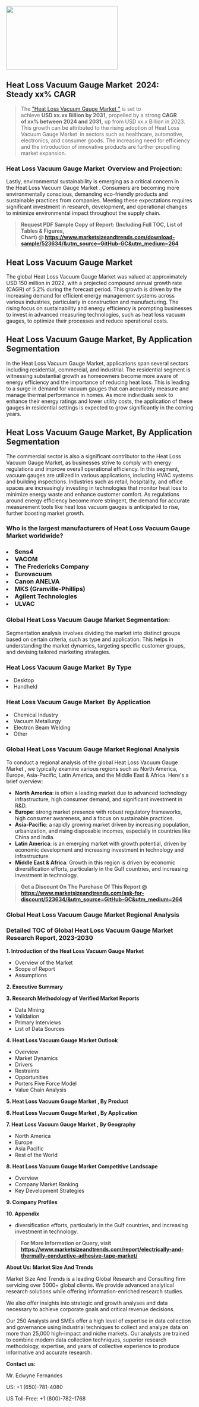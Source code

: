 <p><img class="alignnone size-medium wp-image-20088" src="https://ffe5etoiles.com/wp-content/uploads/2024/12/MST1-300x171.png" alt="" width="300" height="171" /></p><h2 id="ember46" class="ember-view reader-text-block__heading-2">Heat Loss Vacuum Gauge Market &nbsp;2024: Steady&nbsp;xx% CAGR</h2><blockquote id="ember47" class="ember-view reader-text-block__blockquote">The&nbsp;<a class="app-aware-link " href="https://www.marketsizeandtrends.com/download-sample/523634/&utm_source=GitHub-GC&utm_medium=264" target="_blank" data-test-app-aware-link="">"Heat Loss Vacuum Gauge Market "</a>&nbsp;is set to achieve&nbsp;<strong>USD&nbsp;xx.xx&nbsp;Billion by 2031,</strong>&nbsp;propelled by a strong&nbsp;<strong>CAGR of&nbsp;xx% between 2024 and 2031,</strong>&nbsp;up from USD xx.x Billion in 2023. This growth can be attributed to the rising adoption of&nbsp;Heat Loss Vacuum Gauge Market &nbsp;in sectors such as healthcare, automotive, electronics, and consumer goods. The increasing need for efficiency and the introduction of innovative products are further propelling market expansion.</blockquote><h3 id="ember48" class="ember-view reader-text-block__heading-3">Heat Loss Vacuum Gauge Market &nbsp;Overview and Projection:</h3><p id="ember49" class="ember-view reader-text-block__paragraph">Lastly, environmental sustainability is emerging as a critical concern in the&nbsp;Heat Loss Vacuum Gauge Market . Consumers are becoming more environmentally conscious, demanding eco-friendly products and sustainable practices from companies. Meeting these expectations requires significant investment in research, development, and operational changes to minimize environmental impact throughout the supply chain.</p><blockquote id="ember50" class="ember-view reader-text-block__blockquote"><strong>Request PDF Sample Copy of Report: (Including Full TOC, List of Tables &amp; Figures, Chart)&nbsp;@&nbsp;<strong><a href="https://www.marketsizeandtrends.com/download-sample/523634/&utm_source=GitHub-GC&utm_medium=264" target="_blank">https://www.marketsizeandtrends.com/download-sample/523634/&utm_source=GitHub-GC&utm_medium=264</a></strong></strong></blockquote><h3 class=""> <h2>Heat Loss Vacuum Gauge Market</h2><p>The global Heat Loss Vacuum Gauge Market was valued at approximately USD 150 million in 2022, with a projected compound annual growth rate (CAGR) of 5.2% during the forecast period. This growth is driven by the increasing demand for efficient energy management systems across various industries, particularly in construction and manufacturing. The rising focus on sustainability and energy efficiency is prompting businesses to invest in advanced measuring technologies, such as heat loss vacuum gauges, to optimize their processes and reduce operational costs.</p><h2>Heat Loss Vacuum Gauge Market, By Application Segmentation</h2><p>In the Heat Loss Vacuum Gauge Market, applications span several sectors including residential, commercial, and industrial. The residential segment is witnessing substantial growth as homeowners become more aware of energy efficiency and the importance of reducing heat loss. This is leading to a surge in demand for vacuum gauges that can accurately measure and manage thermal performance in homes. As more individuals seek to enhance their energy ratings and lower utility costs, the application of these gauges in residential settings is expected to grow significantly in the coming years.</p><h2>Heat Loss Vacuum Gauge Market, By Application Segmentation</h2><p>The commercial sector is also a significant contributor to the Heat Loss Vacuum Gauge Market, as businesses strive to comply with energy regulations and improve overall operational efficiency. In this segment, vacuum gauges are utilized in various applications, including HVAC systems and building inspections. Industries such as retail, hospitality, and office spaces are increasingly investing in technologies that monitor heat loss to minimize energy waste and enhance customer comfort. As regulations around energy efficiency become more stringent, the demand for accurate measurement tools like heat loss vacuum gauges is anticipated to rise, further boosting market growth.</p></h3><h3 id="" class="">Who is the largest manufacturers of&nbsp;Heat Loss Vacuum Gauge Market worldwide?</h3><h3 class=""></Li><Li>Sens4</Li><Li> VACOM</Li><Li> The Fredericks Company</Li><Li> Eurovacuum</Li><Li> Canon ANELVA</Li><Li> MKS (Granville-Phillips)</Li><Li> Agilent Technologies</Li><Li> ULVAC</h3><h3 id="ember53" class="ember-view reader-text-block__heading-3">Global&nbsp;Heat Loss Vacuum Gauge Market Segmentation:</h3><p id="ember54" class="ember-view reader-text-block__paragraph">Segmentation analysis involves dividing the market into distinct groups based on certain criteria, such as type and application. This helps in understanding the market dynamics, targeting specific customer groups, and devising tailored marketing strategies.</p><h3 id="" class="">Heat Loss Vacuum Gauge Market &nbsp;By Type</h3><p></Li><Li>Desktop</Li><Li> Handheld</p><h3 id="" class="">Heat Loss Vacuum Gauge Market &nbsp;By Application</h3><p class=""></Li><Li>Chemical Industry</Li><Li> Vacuum Metallurgy</Li><Li> Electron Beam Welding</Li><Li> Other</p><h3 id="ember62" class="ember-view reader-text-block__heading-3">Global Heat Loss Vacuum Gauge Market Regional Analysis</h3><p id="ember63" class="ember-view reader-text-block__paragraph">To conduct a regional analysis of the global Heat Loss Vacuum Gauge Market , we typically examine various regions such as North America, Europe, Asia-Pacific, Latin America, and the Middle East &amp; Africa. Here's a brief overview:</p><ul><li><strong>North America</strong>: is often a leading market due to advanced technology infrastructure, high consumer demand, and significant investment in R&amp;D.</li><li><strong>Europe</strong>: strong market presence with robust regulatory frameworks, high consumer awareness, and a focus on sustainable practices.</li><li><strong>Asia-Pacific</strong>: a rapidly growing market driven by increasing population, urbanization, and rising disposable incomes, especially in countries like China and India.</li><li><strong>Latin America</strong>: is an emerging market with growth potential, driven by economic development and increasing investment in technology and infrastructure.</li><li><strong>Middle East &amp; Africa</strong>: Growth in this region is driven by economic diversification efforts, particularly in the Gulf countries, and increasing investment in technology.</li></ul><blockquote id="ember61" class="ember-view reader-text-block__blockquote"><strong>Get a Discount On The Purchase Of This Report @ <strong><a href="https://html-cleaner.com/" target="">https://www.marketsizeandtrends.com/ask-for-discount/523634/&utm_source=GitHub-GC&utm_medium=264</a></strong></strong></blockquote><h3 id="ember62" class="ember-view reader-text-block__heading-3">Global Heat Loss Vacuum Gauge Market Regional Analysis</h3><h3 id="" class="">Detailed TOC of Global Heat Loss Vacuum Gauge Market Research Report, 2023-2030</h3><p id="" class=""><strong>1. Introduction of the Heat Loss Vacuum Gauge Market </strong></p><ul><li>Overview of the Market</li><li>Scope of Report</li><li>Assumptions</li></ul><p id="" class=""><strong>2. Executive Summary</strong></p><p id="" class=""><strong>3. Research Methodology of Verified Market Reports</strong></p><ul><li>Data Mining</li><li>Validation</li><li>Primary Interviews</li><li>List of Data Sources</li></ul><p id="" class=""><strong>4. Heat Loss Vacuum Gauge Market Outlook</strong></p><ul><li>Overview</li><li>Market Dynamics</li><li>Drivers</li><li>Restraints</li><li>Opportunities</li><li>Porters Five Force Model</li><li>Value Chain Analysis</li></ul><p id="" class=""><strong>5. Heat Loss Vacuum Gauge Market , By Product</strong></p><p id="" class=""><strong>6. Heat Loss Vacuum Gauge Market , By Application</strong></p><p id="" class=""><strong>7. Heat Loss Vacuum Gauge Market , By Geography</strong></p><ul><li>North America</li><li>Europe</li><li>Asia Pacific</li><li>Rest of the World</li></ul><p id="" class=""><strong>8. Heat Loss Vacuum Gauge Market Competitive Landscape</strong></p><ul><li>Overview</li><li>Company Market Ranking</li><li>Key Development Strategies</li></ul><p id="" class=""><strong>9. Company Profiles</strong></p><p id="" class=""><strong>10. Appendix</strong></p><ul><li>diversification efforts, particularly in the Gulf countries, and increasing investment in technology.</li></ul><blockquote id="ember65" class="ember-view reader-text-block__blockquote"><strong>For More Information or Query, visit <strong><strong><a href="https://html-cleaner.com/" target="">https://www.marketsizeandtrends.com/report/electrically-and-thermally-conductive-adhesive-tape-market/</a></strong></strong></strong></blockquote><p id="" class=""><strong>About Us: Market Size And Trends</strong></p><p id="" class="">Market Size And Trends is a leading Global Research and Consulting firm servicing over 5000+ global clients. We provide advanced analytical research solutions while offering information-enriched research studies.</p><p id="" class="">We also offer insights into strategic and growth analyses and data necessary to achieve corporate goals and critical revenue decisions.</p><p id="" class="">Our 250 Analysts and SMEs offer a high level of expertise in data collection and governance using industrial techniques to collect and analyze data on more than 25,000 high-impact and niche markets. Our analysts are trained to combine modern data collection techniques, superior research methodology, expertise, and years of collective experience to produce informative and accurate research.</p><p id="" class=""><strong>Contact us:</strong></p><p id="" class="">Mr. Edwyne Fernandes</p><p id="" class="">US: +1 (650)-781-4080</p><p id="" class="">US Toll-Free: +1 (800)-782-1768</p>
